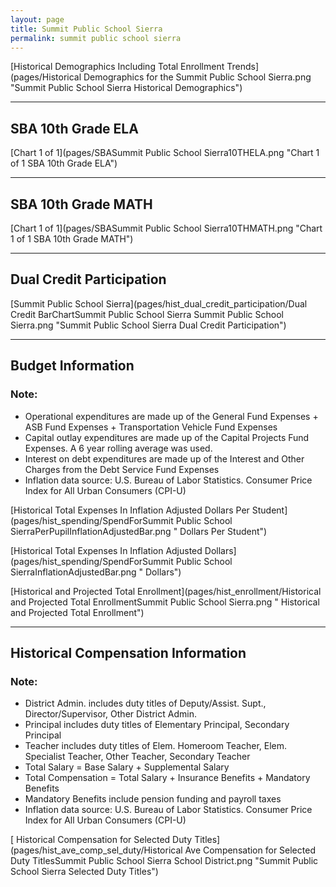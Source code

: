 ```yaml
---
layout: page
title: Summit Public School Sierra
permalink: summit public school sierra
---
```



[Historical Demographics Including Total Enrollment Trends](pages/Historical Demographics for the Summit Public School Sierra.png "Summit Public School Sierra Historical Demographics")

___

## SBA 10th Grade ELA

[Chart 1 of 1](pages/SBASummit Public School Sierra10THELA.png "Chart 1 of 1 SBA 10th Grade ELA")


___

## SBA 10th Grade MATH

[Chart 1 of 1](pages/SBASummit Public School Sierra10THMATH.png "Chart 1 of 1 SBA 10th Grade MATH")


___

## Dual Credit Participation

[Summit Public School Sierra](pages/hist_dual_credit_participation/Dual Credit BarChartSummit Public School Sierra Summit Public School Sierra.png "Summit Public School Sierra Dual Credit Participation")


___

## Budget Information
### Note:
- Operational expenditures are made up of the General Fund Expenses + ASB Fund Expenses + Transportation Vehicle Fund Expenses
- Capital outlay expenditures are made up of the Capital Projects Fund Expenses. A 6 year rolling average was used.
- Interest on debt expenditures are made up of the Interest and Other Charges from the Debt Service Fund Expenses
- Inflation data source: U.S. Bureau of Labor Statistics. Consumer Price Index for All Urban Consumers (CPI-U)

[Historical Total Expenses In Inflation Adjusted Dollars Per Student](pages/hist_spending/SpendForSummit Public School SierraPerPupilInflationAdjustedBar.png " Dollars Per Student")

[Historical Total Expenses In Inflation Adjusted Dollars](pages/hist_spending/SpendForSummit Public School SierraInflationAdjustedBar.png " Dollars")

[Historical and Projected Total Enrollment](pages/hist_enrollment/Historical and Projected Total EnrollmentSummit Public School Sierra.png " Historical and Projected Total Enrollment")


___

## Historical Compensation Information
### Note:
- District Admin. includes duty titles of Deputy/Assist. Supt., Director/Supervisor, Other District Admin.
- Principal includes duty titles of Elementary Principal, Secondary Principal
- Teacher includes duty titles of Elem. Homeroom Teacher, Elem. Specialist Teacher, Other Teacher, Secondary Teacher
- Total Salary = Base Salary + Supplemental Salary
- Total Compensation = Total Salary + Insurance Benefits + Mandatory Benefits
- Mandatory Benefits include pension funding and payroll taxes
- Inflation data source: U.S. Bureau of Labor Statistics. Consumer Price Index for All Urban Consumers (CPI-U)

[ Historical Compensation for Selected Duty Titles](pages/hist_ave_comp_sel_duty/Historical Ave Compensation for Selected Duty TitlesSummit Public School Sierra School District.png "Summit Public School Sierra Selected Duty Titles")

